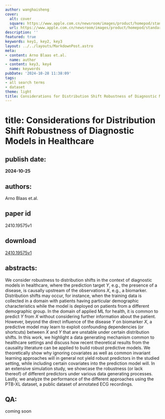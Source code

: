 ```yaml
---
author: wanghaisheng
cover:
  alt: cover
  square: https://www.apple.com.cn/newsroom/images/product/homepod/standard/Apple-HomePod-hero-230118_big.jpg.large_2x.jpg
  url: https://www.apple.com.cn/newsroom/images/product/homepod/standard/Apple-HomePod-hero-230118_big.jpg.large_2x.jpg
description: ''
featured: true
keywords: key1, key2, key3
layout: ../../layouts/MarkdownPost.astro
meta:
- content: Arno Blaas et.al.
  name: author
- content: key3, key4
  name: keywords
pubDate: '2024-10-28 11:38:09'
tags:
- all search terms
- dataset
theme: light
title: Considerations for Distribution Shift Robustness of Diagnostic Models in Healthcare
---
```


# title: Considerations for Distribution Shift Robustness of Diagnostic Models in Healthcare 
## publish date: 
**2024-10-25** 
## authors: 
  Arno Blaas et.al. 
## paper id
2410.19575v1
## download
[2410.19575v1](http://arxiv.org/abs/2410.19575v1)
## abstracts:
We consider robustness to distribution shifts in the context of diagnostic models in healthcare, where the prediction target $Y$, e.g., the presence of a disease, is causally upstream of the observations $X$, e.g., a biomarker. Distribution shifts may occur, for instance, when the training data is collected in a domain with patients having particular demographic characteristics while the model is deployed on patients from a different demographic group. In the domain of applied ML for health, it is common to predict $Y$ from $X$ without considering further information about the patient. However, beyond the direct influence of the disease $Y$ on biomarker $X$, a predictive model may learn to exploit confounding dependencies (or shortcuts) between $X$ and $Y$ that are unstable under certain distribution shifts. In this work, we highlight a data generating mechanism common to healthcare settings and discuss how recent theoretical results from the causality literature can be applied to build robust predictive models. We theoretically show why ignoring covariates as well as common invariant learning approaches will in general not yield robust predictors in the studied setting, while including certain covariates into the prediction model will. In an extensive simulation study, we showcase the robustness (or lack thereof) of different predictors under various data generating processes. Lastly, we analyze the performance of the different approaches using the PTB-XL dataset, a public dataset of annotated ECG recordings.
## QA:
coming soon
